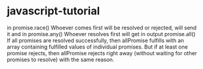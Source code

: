 # javascript-tutorial

in promise.race() Whoever comes first will be resolved or rejected, will send it and in 
promise.any() Whoever resolves first will get in output
promise.all() If all promises are resolved successfully, then allPromise fulfills with an array containing fulfilled values of individual promises. But if at least one promise rejects, then allPromise rejects right away (without waiting for other promises to resolve) with the same reason.

